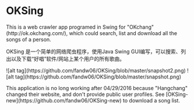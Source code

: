 # OKSing
<p>This is a web crawler app programed in Swing for "OKchang" (http://ok.okchang.com/), which could search, list and download all the songs of a person.</p>
<p>OKSing 是一个简单的网络爬虫程序，使用Java Swing GUI编写，可以搜索、列出以及下载“好唱”软件/网站上某个用户的所有歌曲。</p>
![alt tag](https://github.com/fandw06/OKSing/blob/master/snapshot2.png)
![alt tag](https://github.com/fandw06/OKSing/blob/master/snapshot.png)

<p> This application is no long working after 04/29/2016 because "Hangchang" changed their website, and don't provide public user profiles. See [OKSing-new](https://github.com/fandw06/OKSing-new) to download a song list.
